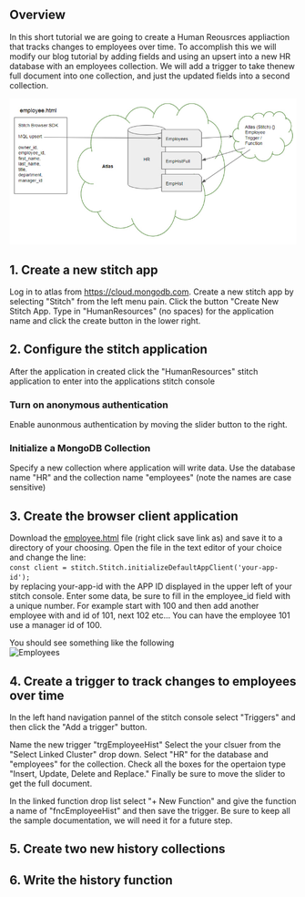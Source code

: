 ## Overview 
In this short tutorial we are going to create a Human Reousrces appliaction that tracks changes to employees over time.  To accomplish this we will modify our blog tutorial by adding fields and using an upsert into a new HR database with an employees collection. We will add a trigger to take thenew full document into one collection, and just the updated fields into a second collection.

![Diagram](img/employeeTrigger.jpg "Diagram")

## 1. Create a new stitch app
Log in to atlas from https://cloud.mongodb.com. Create a new stitch app by selecting "Stitch" from the left menu pain. 
Click the button "Create New Stitch App. Type in "HumanResources" (no spaces) for the application name and click the create button in the lower right.


## 2. Configure the stitch application
After the application in created click the "HumanResources" stitch application to enter into the applications stitch console
### Turn on anonymous authentication 
Enable aunonmous authentication by moving the slider button to the right.
### Initialize a MongoDB Collection
Specify a new collection where application will write data.  Use the database name "HR" and the collection name "employees" (note the names are case sensitive)

## 3. Create the browser client application
Download the [employee.html](./employee.html) file (right click save link as) and save it to a directory of your choosing.  Open the file in the text editor of your choice and change the line:    
``` const client = stitch.Stitch.initializeDefaultAppClient('your-app-id'); ```    
by replacing your-app-id with the APP ID displayed in the upper left of your stitch console.  Enter some data, be sure to fill in the employee_id field with a unique number.  For example start with 100 and then add another employee with and id of 101, next 102 etc... You can have the employee 101 use a manager id of 100.   

You should see something like the following   
![Employees](img/employeelist.jpg "Employee List")

## 4. Create a trigger to track changes to employees over time
In the left hand navigation pannel of the stitch console select "Triggers" and then click the "Add a trigger" button.  

Name the new trigger "trgEmployeeHist" Select the your clsuer from the "Select Linked Cluster" drop down.  Select "HR" for the database and "employees" for the collection. Check all the boxes for the opertaion type "Insert, Update, Delete and Replace." Finally be sure to move the slider to get the full document.   

In the linked function drop list select "+ New Function" and give the function a name of "fncEmployeeHist" and then save the trigger.  Be sure to keep all the sample documentation, we will need it for a future step.

## 5. Create two new history collections

## 6. Write the history function
